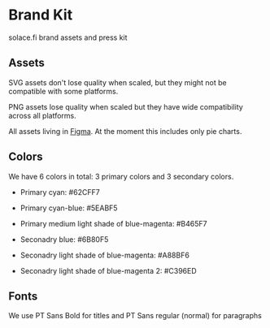 # Brand Kit
solace.fi brand assets and press kit

## Assets

SVG assets don't lose quality when scaled, but they might not be compatible with some platforms.

PNG assets lose quality when scaled but they have wide compatibility across all platforms.

All assets living in [Figma](https://www.figma.com/file/2OHfIZJVfOeNyV2Q28QIgL/Solace?node-id=16%3A21). At the moment this includes only pie charts.

## Colors

We have 6 colors in total: 3 primary colors and 3 secondary colors.

*  Primary cyan: #62CFF7
*  Primary cyan-blue: #5EABF5
*  Primary medium light shade of blue-magenta: #B465F7

*  Seconadry blue: #6B80F5
*  Seconadry light shade of blue-magenta: #A88BF6
*  Seconadry light shade of blue-magenta 2: #C396ED

## Fonts

We use PT Sans Bold for titles and PT Sans regular (normal) for paragraphs
